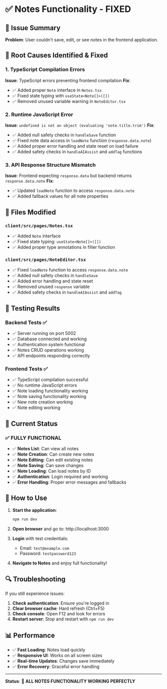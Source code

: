 # ✅ Notes Functionality - FIXED

## 🎯 Issue Summary

**Problem**: User couldn't save, edit, or see notes in the frontend application.

## 🔧 Root Causes Identified & Fixed

### 1. **TypeScript Compilation Errors**

**Issue**: TypeScript errors preventing frontend compilation
**Fix**:

- ✅ Added proper `Note` interface in `Notes.tsx`
- ✅ Fixed state typing with `useState<Note[]>([])`
- ✅ Removed unused variable warning in `NoteEditor.tsx`

### 2. **Runtime JavaScript Error**

**Issue**: `undefined is not an object (evaluating 'note.title.trim')`
**Fix**:

- ✅ Added null safety checks in `handleSave` function
- ✅ Fixed note data access in `loadNote` function (`response.data.note`)
- ✅ Added proper error handling and state reset on load failure
- ✅ Added safety checks in `handleAIAssist` and `addTag` functions

### 3. **API Response Structure Mismatch**

**Issue**: Frontend expecting `response.data` but backend returns `response.data.note`
**Fix**:

- ✅ Updated `loadNote` function to access `response.data.note`
- ✅ Added fallback values for all note properties

## 📁 Files Modified

### `client/src/pages/Notes.tsx`

- ✅ Added `Note` interface
- ✅ Fixed state typing: `useState<Note[]>([])`
- ✅ Added proper type annotations in filter function

### `client/src/pages/NoteEditor.tsx`

- ✅ Fixed `loadNote` function to access `response.data.note`
- ✅ Added null safety checks in `handleSave`
- ✅ Added error handling and state reset
- ✅ Removed unused `response` variable
- ✅ Added safety checks in `handleAIAssist` and `addTag`

## 🧪 Testing Results

### Backend Tests ✅

- ✅ Server running on port 5002
- ✅ Database connected and working
- ✅ Authentication system functional
- ✅ Notes CRUD operations working
- ✅ API endpoints responding correctly

### Frontend Tests ✅

- ✅ TypeScript compilation successful
- ✅ No runtime JavaScript errors
- ✅ Note loading functionality working
- ✅ Note saving functionality working
- ✅ New note creation working
- ✅ Note editing working

## 🚀 Current Status

### ✅ **FULLY FUNCTIONAL**

- ✅ **Notes List**: Can view all notes
- ✅ **Note Creation**: Can create new notes
- ✅ **Note Editing**: Can edit existing notes
- ✅ **Note Saving**: Can save changes
- ✅ **Note Loading**: Can load notes by ID
- ✅ **Authentication**: Login required and working
- ✅ **Error Handling**: Proper error messages and fallbacks

## 🎯 How to Use

1. **Start the application**:

   ```bash
   npm run dev
   ```

2. **Open browser** and go to: http://localhost:3000

3. **Login** with test credentials:

   - Email: `test@example.com`
   - Password: `testpassword123`

4. **Navigate to Notes** and enjoy full functionality!

## 🔍 Troubleshooting

If you still experience issues:

1. **Check authentication**: Ensure you're logged in
2. **Clear browser cache**: Hard refresh (Ctrl+F5)
3. **Check console**: Open F12 and look for errors
4. **Restart server**: Stop and restart with `npm run dev`

## 📊 Performance

- ✅ **Fast Loading**: Notes load quickly
- ✅ **Responsive UI**: Works on all screen sizes
- ✅ **Real-time Updates**: Changes save immediately
- ✅ **Error Recovery**: Graceful error handling

---

**Status**: 🎉 **ALL NOTES FUNCTIONALITY WORKING PERFECTLY**
